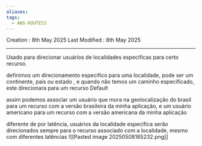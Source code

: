 ```yaml
---
aliases: 
tags:
  - AWS-ROUTE53
---
```

Creation : 8th May 2025
Last Modified : 8th May 2025
___

Usado para direcionar usuários de localidades especificas para certo recurso.

definimos um direcionamento especifico para uma localidade, pode ser um continente, pais ou estado , e quando não temos um caminho especificado, este direcionara para um recurso Default

assim podemos associar  um usuário que mora na geolocalização do brasil para um recurso com a versão brasileira da minha aplicação, e um usuário americano para um recurso com a versão americana da minha aplicação

diferente de por latência, usuários da localidade especifica serão direcionados sempre para o recurso associado com a localidade, mesmo com diferentes latências
![[Pasted image 20250508165232.png]]